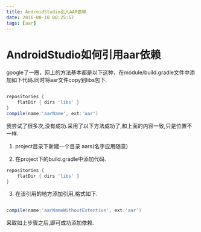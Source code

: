 ```yaml
---
title: AndroidStudio引入AAR依赖
date: 2016-08-10 00:25:57
tags: [aar]
---
```

# AndroidStudio如何引用aar依赖

google了一圈，网上的方法基本都是以下这种，在module/build.gradle文件中添加如下代码.同时将aar文件copy到libs包下.

```groovy

repositories {
    flatDir { dirs 'libs' }
}
compile(name:'aarName', ext:'aar')

```

我尝试了很多次,没有成功.采用了以下方法成功了,和上面的内容一致,只是位置不一样.

1. project目录下新建一个目录 aars(名字应用随意)

2. 在project下的build.gradle中添加代码.

```groovy
repositories {
    flatDir { dirs 'libs' }
}
```
3. 在该引用的地方添加引用,格式如下.

```groovy

compile(name:'aarNameWithoutExtention', ext:'aar')

```
采取如上步骤之后,即可成功添加依赖.


